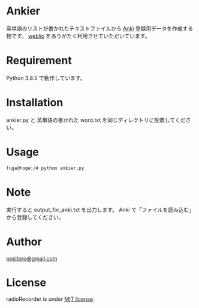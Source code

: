 # Ankier

英単語のリストが書かれたテキストファイルから [Anki](https://apps.ankiweb.net "Anki Home") 登録用データを作成する物です。
[weblio](https://www.weblio.jp) をありがたく利用させていただいています。

# Requirement
 
Python 3.8.5 で動作しています。
 
# Installation
 
ankier.py と 英単語の書かれた word.txt を同じディレクトリに配置してください。
 
# Usage
 
```bash
fuga@hoge:/# python ankier.py
```
 
# Note
 
実行すると output_for_anki.txt を出力します。
Anki で「ファイルを読み込む」から登録してください。
 
# Author

positoro@gmail.com
 
# License
 
radioRecorder is under [MIT license](https://en.wikipedia.org/wiki/MIT_License).
